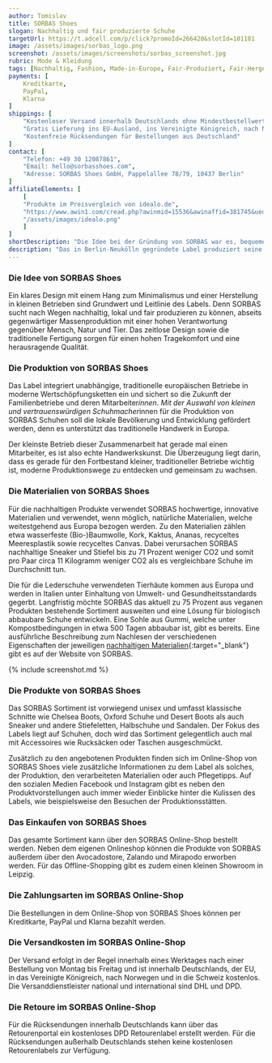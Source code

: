 ```yaml
---
author: Tomislav
title: SORBAS Shoes
slogan: Nachhaltig und fair produzierte Schuhe
targetUrl: https://t.adcell.com/p/click?promoId=266420&slotId=101181
image: /assets/images/sorbas_logo.png
screenshot: /assets/images/screenshots/sorbas_screenshot.jpg
rubric: Mode & Kleidung
tags: [Nachhaltig, Fashion, Made-in-Europe, Fair-Produziert, Fair-Hergestellt, Vegan, Ökologisch]
payments: [
    Kreditkarte,
    PayPal,
    Klarna
]
shippings: [
    "Kostenloser Versand innerhalb Deutschlands ohne Mindestbestellwert",
    "Gratis Lieferung ins EU-Ausland, ins Vereinigte Königreich, nach Norwegen und in die Schweiz",
    "Kostenfreie Rücksendungen für Bestellungen aus Deutschland"
]
contact: [
    "Telefon: +49 30 12087861",
    "Email: hello@sorbasshoes.com",
    "Adresse: SORBAS Shoes GmbH, Pappelallee 78/79, 10437 Berlin"
]
affiliateElements: [
    [
    "Produkte im Preisvergleich von idealo.de", 
    "https://www.awin1.com/cread.php?awinmid=15536&awinaffid=381745&ued=https%3A%2F%2Fwww.idealo.de%2Fpreisvergleich%2FMainSearchProductCategory%2F11592.html%3Fq%3Dsorbas%26qr%3Dfalse", 
    "/assets/images/idealo.png"
    ]
]
shortDescription: "Die Idee bei der Gründung von SORBAS war es, bequeme und hochwertige Schuhe zu fertigen, die gleichzeitig Gutes tun. Als Label widmet sich SORBAS bereits seit 2015 der nachhaltigen und fairen Produktion von Schuhen und Accessoires und dessen Vertrieb."
description: "Das in Berlin-Neukölln gegründete Label produziert seine Unisex-Produkte unter fairen Bedingungen in den traditionellen Schuhmacherbetrieben in Serbien, Portugal und Griechenland."
---
```


### Die Idee von SORBAS Shoes

Ein klares Design mit einem Hang zum Minimalismus und einer Herstellung in kleinen Betrieben sind Grundwert und Leitlinie des Labels. Denn SORBAS sucht nach Wegen nachhaltig, lokal und fair produzieren zu können, abseits gegenwärtiger Massenproduktion mit einer hohen Verantwortung gegenüber Mensch, Natur und Tier. Das zeitlose Design sowie die traditionelle Fertigung sorgen für einen hohen Tragekomfort und eine herausragende Qualität.

### Die Produktion von SORBAS Shoes

Das Label integriert unabhängige, traditionelle europäischen Betriebe in moderne Wertschöpfungsketten ein und sichert so die Zukunft der Familienbetriebe und deren Mitarbeiter*innen. Mit der Auswahl von kleinen und vertrauenswürdigen Schuhmacher*innen für die Produktion von SORBAS Schuhen soll die lokale Bevölkerung und Entwicklung gefördert werden, denn es unterstützt das traditionelle Handwerk in Europa.

Der kleinste Betrieb dieser Zusammenarbeit hat gerade mal einen Mitarbeiter, es ist also echte Handwerkskunst. Die Überzeugung liegt darin, dass es gerade für den Fortbestand kleiner, traditioneller Betriebe wichtig ist, moderne Produktionswege zu entdecken und gemeinsam zu wachsen.

### Die Materialien von SORBAS Shoes

Für die nachhaltigen Produkte verwendet SORBAS hochwertige, innovative Materialien und verwendet, wenn möglich, natürliche Materialien, welche weitestgehend aus Europa bezogen werden. Zu den Materialien zählen etwa wasserfeste (Bio-)Baumwolle, Kork, Kaktus, Ananas, recyceltes Meeresplastik sowie recyceltes Canvas. Dabei verursachen SORBAS nachhaltige Sneaker und Stiefel bis zu 71 Prozent weniger CO2 und somit pro Paar circa 11 Kilogramm weniger CO2 als es vergleichbare Schuhe im Durchschnitt tun.

Die für die Lederschuhe verwendeten Tierhäute kommen aus Europa und werden in Italien unter Einhaltung von Umwelt- und Gesundheitsstandards gegerbt. Langfristig möchte SORBAS das aktuell zu 75 Prozent aus veganen Produkten bestehende Sortiment ausweiten und eine Lösung für biologisch abbaubare Schuhe entwickeln. Eine Sohle aus Gummi, welche unter Kompostbedingungen in etwa 500 Tagen abbaubar ist, gibt es bereits. Eine ausführliche Beschreibung zum Nachlesen der verschiedenen Eigenschaften der jeweiligen [nachhaltigen Materialien](https://sorbasshoes.com/innovative-materialien/){:target="_blank"} gibt es auf der Website von SORBAS.

{% include screenshot.md %}

### Die Produkte von SORBAS Shoes

Das SORBAS Sortiment ist vorwiegend unisex und umfasst klassische Schnitte wie Chelsea Boots, Oxford Schuhe und Desert Boots als auch Sneaker und andere Stiefeletten, Halbschuhe und Sandalen. Der Fokus des Labels liegt auf Schuhen, doch wird das Sortiment gelegentlich auch mal mit Accessoires wie Rucksäcken oder Taschen ausgeschmückt.

Zusätzlich zu den angebotenen Produkten finden sich im Online-Shop von SORBAS Shoes viele zusätzliche Informationen zu dem Label als solches, der Produktion, den verarbeiteten Materialien oder auch Pflegetipps. Auf den sozialen Medien Facebook und Instagram gibt es neben den Produktvorstellungen auch immer wieder Einblicke hinter die Kulissen des Labels, wie beispielsweise den Besuchen der Produktionsstätten.

### Das Einkaufen von SORBAS Shoes

Das gesamte Sortiment kann über den SORBAS Online-Shop bestellt werden. Neben dem eigenen Onlineshop können die Produkte von SORBAS außerdem über den Avocadostore, Zalando und Mirapodo erworben werden. Für das Offline-Shopping gibt es zudem einen kleinen Showroom in Leipzig.

### Die Zahlungsarten im SORBAS Online-Shop

Die Bestellungen in dem Online-Shop von SORBAS Shoes können per Kreditkarte, PayPal und Klarna bezahlt werden.

### Die Versandkosten im SORBAS Online-Shop

Der Versand erfolgt in der Regel innerhalb eines Werktages nach einer Bestellung von Montag bis Freitag und ist innerhalb Deutschlands, der EU, in das Vereinigte Königreich, nach Norwegen und in die Schweiz kostenlos. Die Versanddienstleister national und international sind DHL und DPD.

### Die Retoure im SORBAS Online-Shop

Für die Rücksendungen innerhalb Deutschlands kann über das Retourenportal ein kostenloses DPD Retourenlabel erstellt werden. Für die Rücksendungen außerhalb Deutschlands stehen keine kostenlosen Retourenlabels zur Verfügung.